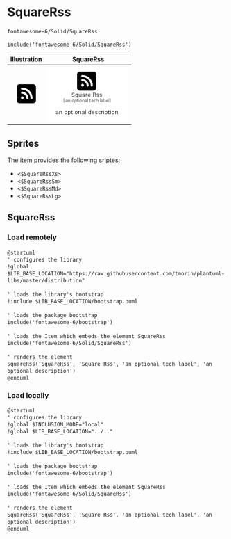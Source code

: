# SquareRss


```text
fontawesome-6/Solid/SquareRss
```

```text
include('fontawesome-6/Solid/SquareRss')
```



| Illustration | SquareRss |
| :---: | :---: |
| ![illustration for Illustration](../../fontawesome-6/Solid/SquareRss.png) | ![illustration for SquareRss](../../fontawesome-6/Solid/SquareRss.Local.png) |



## Sprites
The item provides the following sriptes:

- `<$SquareRssXs>`
- `<$SquareRssSm>`
- `<$SquareRssMd>`
- `<$SquareRssLg>`





## SquareRss

### Load remotely
```plantuml
@startuml
' configures the library
!global $LIB_BASE_LOCATION="https://raw.githubusercontent.com/tmorin/plantuml-libs/master/distribution"

' loads the library's bootstrap
!include $LIB_BASE_LOCATION/bootstrap.puml

' loads the package bootstrap
include('fontawesome-6/bootstrap')

' loads the Item which embeds the element SquareRss
include('fontawesome-6/Solid/SquareRss')

' renders the element
SquareRss('SquareRss', 'Square Rss', 'an optional tech label', 'an optional description')
@enduml
```

### Load locally
```plantuml
@startuml
' configures the library
!global $INCLUSION_MODE="local"
!global $LIB_BASE_LOCATION="../.."

' loads the library's bootstrap
!include $LIB_BASE_LOCATION/bootstrap.puml

' loads the package bootstrap
include('fontawesome-6/bootstrap')

' loads the Item which embeds the element SquareRss
include('fontawesome-6/Solid/SquareRss')

' renders the element
SquareRss('SquareRss', 'Square Rss', 'an optional tech label', 'an optional description')
@enduml
```

